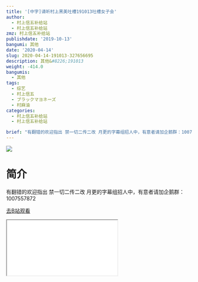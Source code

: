 ```yaml
---
title: '[中字]请听村上黑美吐槽191013吐槽女子会'
author:
  - 村上信五补给站
  - 村上信五补给站
zmz: 村上信五补给站
publishdate: '2019-10-13'
bangumi: 其他
date: '2020-04-14'
slug: 2020-04-14-191013-327656695
description: 其他&#8226;191013
weight: -414.0
bangumis:
  - 其他
tags:
  - 综艺
  - 村上信五
  - ブラックマヨネーズ
  - 村麻油
categories:
  - 村上信五补给站
  - 村上信五补给站

brief: "有翻错的欢迎指出 禁一切二传二改 月更的字幕组招人中，有意者请加企鹅群：1007557872"
---
```

![](https://raw.githubusercontent.com/tcgriffith/owaraisite/master/static/tmpimg/4e8a56ac062159e73ced03962786b14dad44132e.jpg.480.jpg)
# 简介  
有翻错的欢迎指出
禁一切二传二改
月更的字幕组招人中，有意者请加企鹅群：1007557872  

[去B站观看](https://www.bilibili.com/video/av327656695/)
<div class ="resp-container"><iframe class="testiframe" src="//player.bilibili.com/player.html?aid=327656695"", scrolling="no", allowfullscreen="true" > </iframe></div> 

